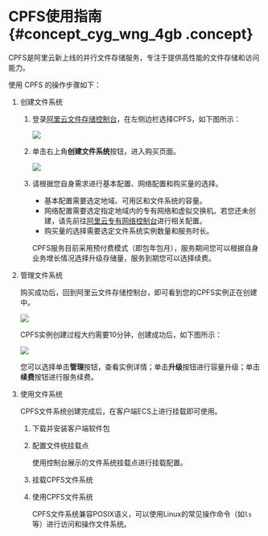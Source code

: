 # CPFS使用指南 {#concept_cyg_wng_4gb .concept}

CPFS是阿里云新上线的并行文件存储服务，专注于提供高性能的文件存储和访问能力。

使用 CPFS 的操作步骤如下：

1.  创建文件系统
    1.  登录[阿里云文件存储控制台](https://nas.console.aliyun.com/)，在左侧边栏选择CPFS，如下图所示：

        ![](http://static-aliyun-doc.oss-cn-hangzhou.aliyuncs.com/assets/img/119749/154832404638078_zh-CN.png)

    2.  单击右上角**创建文件系统**按钮，进入购买页面。

        ![](http://static-aliyun-doc.oss-cn-hangzhou.aliyuncs.com/assets/img/119749/154832404638079_zh-CN.png)

    3.  请根据您自身需求进行基本配置、网络配置和购买量的选择。

        -   基本配置需要选定地域、可用区和文件系统的容量。
        -   网络配置需要选定指定地域内的专有网络和虚拟交换机。若您还未创建，请先前往[阿里云专有网络控制台](https://vpc.console.aliyun.com/)进行相关配置。
        -   购买量的选择需要选定文件系统实例数量和服务时长。

        CPFS服务目前采用预付费模式（即包年包月），服务期间您可以根据自身业务增长情况选择升级存储量，服务到期您可以选择续费。

2.  管理文件系统

    购买成功后，回到阿里云文件存储控制台，即可看到您的CPFS实例正在创建中。

    ![](http://static-aliyun-doc.oss-cn-hangzhou.aliyuncs.com/assets/img/119749/154832404638080_zh-CN.png)

    CPFS实例创建过程大约需要10分钟，创建成功后，如下图所示：

    ![](http://static-aliyun-doc.oss-cn-hangzhou.aliyuncs.com/assets/img/119749/154832404638081_zh-CN.png)

    您可以选择单击**管理**按钮，查看实例详情；单击**升级**按钮进行容量升级；单击**续费**按钮进行服务续费。

3.  使用文件系统

    CPFS文件系统创建完成后，在客户端ECS上进行挂载即可使用。

    1.  下载并安装客户端软件包
    2.  配置文件统挂载点

        使用控制台展示的文件系统挂载点进行挂载配置。

    3.  挂载CPFS文件系统
    4.  使用CPFS文件系统

        CPFS文件系统兼容POSIX语义，可以使用Linux的常见操作命令（如`ls`等）进行访问和操作文件系统。


